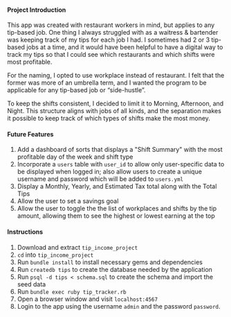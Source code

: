 #### Project Introduction
This app was created with restaurant workers in mind, but applies to any tip-based job. One thing I always struggled with as a waitress & bartender was keeping track of my tips for each job I had. I sometimes had 2 or 3 tip-based jobs at a time, and it would have been helpful to have a digital way to track my tips so that I could see which restaurants and which shifts were most profitable.

For the naming, I opted to use workplace instead of restaurant. I felt that the former was more of an umbrella term, and I wanted the program to be applicable for any tip-based job or “side-hustle”.

To keep the shifts consistent, I decided to limit it to Morning, Afternoon, and Night. This structure aligns with jobs of all kinds, and the separation makes it possible to keep track of which types of shifts make the most money.



#### Future Features
1. Add a dashboard of sorts that displays a "Shift Summary" with the most profitable day of the week and shift type
2. Incorporate a `users` table with `user_id` to allow only user-specific data to be displayed when logged in; also allow users to create a unique username and password which will be added to `users.yml`
3. Display a Monthly, Yearly, and Estimated Tax total along with the Total Tips
4. Allow the user to set a savings goal
5. Allow the user to toggle the the list of workplaces and shifts by the tip amount, allowing them to see the highest or lowest earning at the top



#### Instructions
1. Download and extract `tip_income_project`
2. `cd` into `tip_income_project`
3. Run `bundle install` to install necessary gems and dependencies
4. Run `createdb tips` to create the database needed by the application
5. Run `psql -d tips < schema.sql` to create the schema and import the seed data
6. Run `bundle exec ruby tip_tracker.rb`
7. Open a browser window and visit `localhost:4567`
8. Login to the app using the username `admin` and the password `password`.
